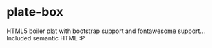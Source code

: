 plate-box
=========

HTML5 boiler plat with bootstrap support and fontawesome support... Included semantic HTML :P
